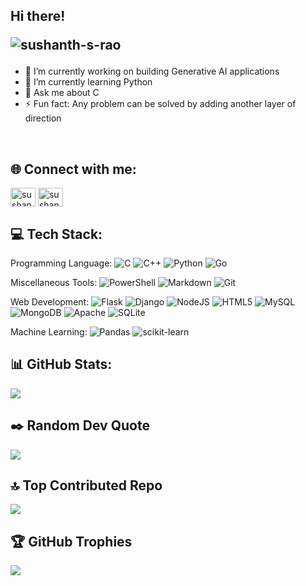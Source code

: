 <h2 align="left"> Hi there! 
<p align="left"> <img src="https://komarev.com/ghpvc/?username=sushanth-s-rao&label=Profile%20views&color=0e75b6&style=flat" alt="sushanth-s-rao" /> </p>
</h2>

- 🔭 I’m currently working on building Generative AI applications
- 🌱 I’m currently learning Python
- 💬 Ask me about C
- ⚡ Fun fact: Any problem can be solved by adding another layer of direction

&nbsp;
## 🌐 Connect with me:
<p align="left">
<a href="https://linkedin.com/in/sushanth-s-rao" target="blank"><img align="center" src="https://img.shields.io/badge/LinkedIn-%230077B5.svg?logo=linkedin&logoColor=white" alt="sushanth-s-rao" height="30" width="40" /></a> <a href="https://www.leetcode.com/sushanth_s_rao" target="blank"><img align="center" src="https://raw.githubusercontent.com/rahuldkjain/github-profile-readme-generator/master/src/images/icons/Social/leet-code.svg" alt="sushanth_s_rao" height="30" width="40" /></a>


## 💻 Tech Stack:

Programming Language: 
![C](https://img.shields.io/badge/c-%2300599C.svg?style=plastic&logo=c&logoColor=white) ![C++](https://img.shields.io/badge/c++-%2300599C.svg?style=plastic&logo=c%2B%2B&logoColor=white) ![Python](https://img.shields.io/badge/python-3670A0?style=plastic&logo=python&logoColor=ffdd54)  ![Go](https://img.shields.io/badge/go-%2300ADD8.svg?style=plastic&logo=go&logoColor=white)
  
Miscellaneous Tools:
![PowerShell](https://img.shields.io/badge/PowerShell-%235391FE.svg?style=plastic&logo=powershell&logoColor=white) ![Markdown](https://img.shields.io/badge/markdown-%23000000.svg?style=plastic&logo=markdown&logoColor=white) 
![Git](https://img.shields.io/badge/git-%23F05033.svg?style=plastic&logo=git&logoColor=white)


Web Development:
![Flask](https://img.shields.io/badge/flask-%23000.svg?style=plastic&logo=flask&logoColor=white) ![Django](https://img.shields.io/badge/django-%23092E20.svg?style=plastic&logo=django&logoColor=white) ![NodeJS](https://img.shields.io/badge/node.js-6DA55F?style=plastic&logo=node.js&logoColor=white)  ![HTML5](https://img.shields.io/badge/html5-%23E34F26.svg?style=plastic&logo=html5&logoColor=white) ![MySQL](https://img.shields.io/badge/mysql-4479A1.svg?style=plastic&logo=mysql&logoColor=white)  ![MongoDB](https://img.shields.io/badge/MongoDB-%234ea94b.svg?style=plastic&logo=mongodb&logoColor=white) ![Apache](https://img.shields.io/badge/apache-%23D42029.svg?style=plastic&logo=apache&logoColor=white) ![SQLite](https://img.shields.io/badge/sqlite-%2307405e.svg?style=plastic&logo=sqlite&logoColor=white) 

Machine Learning:
![Pandas](https://img.shields.io/badge/pandas-%23150458.svg?style=plastic&logo=pandas&logoColor=white) ![scikit-learn](https://img.shields.io/badge/scikit--learn-%23F7931E.svg?style=plastic&logo=scikit-learn&logoColor=white)


## 📊 GitHub Stats:
![](https://github-readme-stats.vercel.app/api?username=Sushanth-S-Rao&theme=tokyonight&hide_border=false&include_all_commits=true&count_private=false)<br/>


## ✒️ Random Dev Quote
![](https://quotes-github-readme.vercel.app/api?type=horizontal&theme=tokyonight)


## 🔝 Top Contributed Repo
![](https://github-contributor-stats.vercel.app/api?username=Sushanth-S-Rao&limit=5&theme=dark&combine_all_yearly_contributions=true)


## 🏆 GitHub Trophies
![](https://github-profile-trophy.vercel.app/?username=Sushanth-S-Rao&theme=tokyonight&no-frame=false&no-bg=true&margin-w=4)


